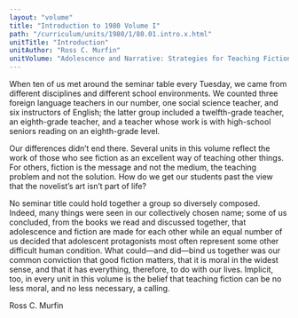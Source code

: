 ```yaml
---
layout: "volume"
title: "Introduction to 1980 Volume I"
path: "/curriculum/units/1980/1/80.01.intro.x.html"
unitTitle: "Introduction"
unitAuthor: "Ross C. Murfin"
unitVolume: "Adolescence and Narrative: Strategies for Teaching Fiction"
---
```

<body>
<p>
When ten of us met around the seminar table every Tuesday, we came from different disciplines and different school environments. We counted three foreign language teachers in our number, one social science teacher, and six instructors of English; the latter group included a twelfth-grade teacher, an eighth-grade teacher, and a teacher whose work is with high-school seniors reading on an eighth-grade level.
</p>
<p>
Our differences didn’t end there. Several units in this volume reflect the work of those who see fiction as an excellent way of teaching other things. For others, fiction is the message and not the medium, the teaching problem and not the solution. How do we get our students past the view that the novelist’s art isn’t part of life?
</p>
<p>
No seminar title could hold together a group so diversely composed. Indeed, many things were seen in our collectively chosen name; some of us concluded, from the books we read and discussed together, that adolescence and fiction are made for each other while an equal number of us decided that adolescent protagonists most often represent some other difficult human condition. What could—and did—bind us together was our common conviction that good fiction matters, that it is moral in the widest sense, and that it has everything, therefore, to do with our lives. Implicit, too, in every unit in this volume is the belief that teaching fiction can be no less moral, and no less necessary, a calling.
</p>
<p>
Ross C. Murfin
</p>
</body>